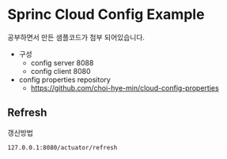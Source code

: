 # Sprinc Cloud Config Example
공부하면서 만든 샘플코드가 첨부 되어있습니다.
- 구성
    - config server 8088
    - config client 8080
- config properties repository
    - https://github.com/choi-hye-min/cloud-config-properties
## Refresh
갱신방법
```api
127.0.0.1:8080/actuator/refresh
```